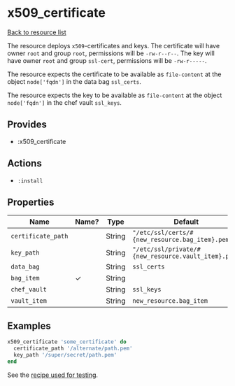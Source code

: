 # x509_certificate

[Back to resource list](../../README.md#resources)

The resource deploys `x509`-certificates and keys. The certificate will have
owner `root` and group `root`, permissions will be `-rw-r--r--`.  The
key will have owner `root` and group `ssl-cert`, permissions will be
`-rw-r-----`.

The resource expects the certificate to be available as `file-content`
at the object `node['fqdn']` in the data bag `ssl_certs`.

The resource expects the key to be available as `file-content` at the
object `node['fqdn']` in the chef vault `ssl_keys`.

## Provides

- :x509_certificate

## Actions

- `:install`

## Properties

| Name               | Name? | Type   | Default                                         |
| ----               | ----- | ----   | -------                                         |
| `certificate_path` |       | String | `"/etc/ssl/certs/#{new_resource.bag_item}.pem"` |
| `key_path`         |       | String | `"/etc/ssl/private/#{new_resource.vault_item}.pem"` |
| `data_bag`         |       | String | `ssl_certs`                                     |
| `bag_item`         | ✓     | String |                                                 |
| `chef_vault`       |       | String | `ssl_keys`                                      |
| `vault_item`  |       | String | `new_resource.bag_item`                         |


## Examples

```ruby
x509_certificate 'some_certificate' do
  certificate_path '/alternate/path.pem'
  key_path '/super/secret/path.pem'
end
```

See the [recipe used for testing](../../test/fixtures/cookbooks/x509-test/recipes/default.rb).
